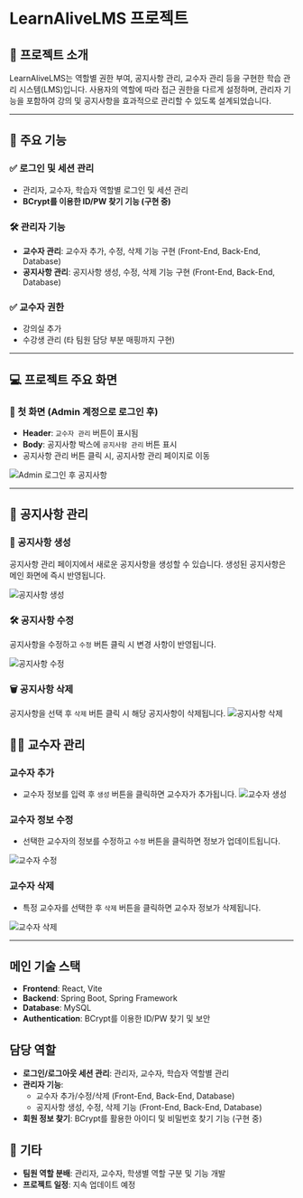 # LearnAliveLMS 프로젝트

## 📌 프로젝트 소개
LearnAliveLMS는 역할별 권한 부여, 공지사항 관리, 교수자 관리 등을 구현한 학습 관리 시스템(LMS)입니다. 사용자의 역할에 따라 접근 권한을 다르게 설정하며, 관리자 기능을 포함하여 강의 및 공지사항을 효과적으로 관리할 수 있도록 설계되었습니다.

---

## 🔑 주요 기능
### ✅ 로그인 및 세션 관리
- 관리자, 교수자, 학습자 역할별 로그인 및 세션 관리
- **BCrypt를 이용한 ID/PW 찾기 기능 (구현 중)**

### **🛠 관리자 기능**
- **교수자 관리**: 교수자 추가, 수정, 삭제 기능 구현 (Front-End, Back-End, Database)
- **공지사항 관리**: 공지사항 생성, 수정, 삭제 기능 구현 (Front-End, Back-End, Database)

### ✅ 교수자 권한
- 강의실 추가
- 수강생 관리 (타 팀원 담당 부분 매핑까지 구현)

---

## **💻 프로젝트 주요 화면**

### 📌 첫 화면 (Admin 계정으로 로그인 후)
- **Header**: `교수자 관리` 버튼이 표시됨
- **Body**: 공지사항 박스에 `공지사항 관리` 버튼 표시
- 공지사항 관리 버튼 클릭 시, 공지사항 관리 페이지로 이동

![Admin 로그인 후 공지사항](https://github.com/user-attachments/assets/60d93799-a120-404e-b34d-5f6ede53a3b1)

---
## 📢 공지사항 관리

### 📝 공지사항 생성
공지사항 관리 페이지에서 새로운 공지사항을 생성할 수 있습니다. 생성된 공지사항은 메인 화면에 즉시 반영됩니다.

![공지사항 생성](https://github.com/user-attachments/assets/c6c85066-13ce-4641-9432-b7829a2a6cea)


### 🛠 공지사항 수정
공지사항을 수정하고 `수정` 버튼 클릭 시 변경 사항이 반영됩니다.

![공지사항 수정](https://github.com/user-attachments/assets/efa4d3bd-9630-45de-a8aa-6e46cbc79cfc)

### 🗑 공지사항 삭제
공지사항을 선택 후 `삭제` 버튼 클릭 시 해당 공지사항이 삭제됩니다.
![공지사항 삭제](https://github.com/user-attachments/assets/7b879266-ac91-4b4e-ad63-1523d3ce5bc3)


## 👨‍🏫 교수자 관리

### 교수자 추가
- 교수자 정보를 입력 후 `생성` 버튼을 클릭하면 교수자가 추가됩니다.
![교수자 생성](https://github.com/user-attachments/assets/4024452a-38cc-4c63-ba45-f5252efc2d10)


### 교수자 정보 수정
- 선택한 교수자의 정보를 수정하고 `수정` 버튼을 클릭하면 정보가 업데이트됩니다.

![교수자 수정](https://github.com/user-attachments/assets/51298bbe-f377-4321-ac6c-1abeb6376f98)

### 교수자 삭제
- 특정 교수자를 선택한 후 `삭제` 버튼을 클릭하면 교수자 정보가 삭제됩니다.

![교수자 삭제](https://github.com/user-attachments/assets/dbfec7ad-aff6-47a3-a325-ca8ab66b50bd)

---

## 메인 기술 스택
- **Frontend**: React, Vite
- **Backend**: Spring Boot, Spring Framework
- **Database**: MySQL
- **Authentication**: BCrypt를 이용한 ID/PW 찾기 및 보안

## 담당 역할
- **로그인/로그아웃 세션 관리**: 관리자, 교수자, 학습자 역할별 관리
- **관리자 기능**:
  - 교수자 추가/수정/삭제 (Front-End, Back-End, Database)
  - 공지사항 생성, 수정, 삭제 기능 (Front-End, Back-End, Database)
- **회원 정보 찾기**: BCrypt를 활용한 아이디 및 비밀번호 찾기 기능 (구현 중)


## 📌 기타
- **팀원 역할 분배**: 관리자, 교수자, 학생별 역할 구분 및 기능 개발
- **프로젝트 일정**: 지속 업데이트 예정
